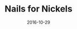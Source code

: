 ---
layout: default
modal-id: 8
date: 2016-10-29
title: Nails for Nickels
img: nails_for_nickels.png
link: http://nailsfornickels.com
project-date: October 2016
description: My photos and tutorials for fun & nerdy DIY nail art
disabled: false
---